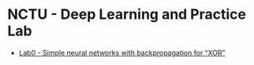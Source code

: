 # NCTU - Deep Learning and Practice Lab

* [Lab0 - Simple neural networks with backpropagation for “XOR”](./Lab0)